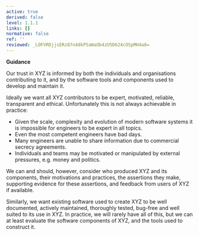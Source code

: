 ```yaml
---
active: true
derived: false
level: 1.1.1
links: []
normative: false
ref: ''
reviewed: _LOFVRDjjsERz87n4dkP5aWaOb4zU5D624cOSpMH4a8=
---
```


**Guidance**

Our trust in XYZ is informed by both the individuals and organisations
contributing to it, and by the software tools and components used to develop
and maintain it.

Ideally we want all XYZ contributors to be expert, motivated, reliable,
transparent and ethical. Unfortunately this is not always achievable in
practice:

- Given the scale, complexity and evolution of modern software systems it is
  impossible for engineers to be expert in all topics.
- Even the most competent engineers have bad days.
- Many engineers are unable to share information due to commercial secrecy
  agreements.
- Individuals and teams may be motivated or manipulated by external pressures,
  e.g. money and politics.

We can and should, however, consider who produced XYZ and its components,
their motivations and practices, the assertions they make, supporting
evidence for these assertions, and feedback from users of XYZ if available.

Similarly, we want existing software used to create XYZ to be well
documented, actively maintained, thoroughly tested, bug-free and well
suited to its use in XYZ. In practice, we will rarely have all of this, but
we can at least evaluate the software components of XYZ, and the tools used to
construct it.
